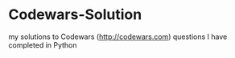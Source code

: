 # Codewars-Solution
my solutions to Codewars (http://codewars.com) questions I have completed in Python
